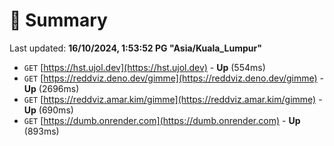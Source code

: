 # 📖 Summary
Last updated: **16/10/2024, 1:53:52 PG "Asia/Kuala_Lumpur"**

- `GET` [https://hst.ujol.dev](https://hst.ujol.dev) - **Up** (554ms)
- `GET` [https://reddviz.deno.dev/gimme](https://reddviz.deno.dev/gimme) - **Up** (2696ms)
- `GET` [https://reddviz.amar.kim/gimme](https://reddviz.amar.kim/gimme) - **Up** (690ms)
- `GET` [https://dumb.onrender.com](https://dumb.onrender.com) - **Up** (893ms)
